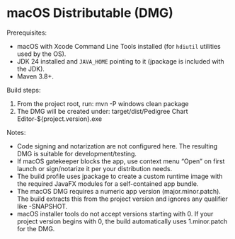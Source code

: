 # macOS Distributable (DMG)

Prerequisites:
- macOS with Xcode Command Line Tools installed (for `hdiutil` utilities used by the OS).
- JDK 24 installed and `JAVA_HOME` pointing to it (jpackage is included with the JDK).
- Maven 3.8+.

Build steps:
1. From the project root, run:
   mvn -P windows clean package
2. The DMG will be created under:
   target/dist/Pedigree Chart Editor-${project.version}.exe

Notes:
- Code signing and notarization are not configured here. The resulting DMG is suitable for development/testing.
- If macOS gatekeeper blocks the app, use context menu “Open” on first launch or sign/notarize it per your distribution needs.
- The build profile uses jpackage to create a custom runtime image with the required JavaFX modules for a self-contained app bundle.
- The macOS DMG requires a numeric app version (major.minor.patch). The build extracts this from the project version and ignores any qualifier like -SNAPSHOT.
- macOS installer tools do not accept versions starting with 0. If your project version begins with 0, the build automatically uses 1.minor.patch for the DMG.
